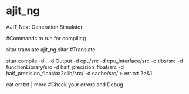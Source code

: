 # ajit_ng
AJIT Next Generation Simulator

#Commands to run for compiling

sitar translate ajit_ng.sitar #Translate

sitar compile -d . -d Output -d cpu/src -d cpu_interface/src -d tlbs/src -d functionLibrary/src -d half_precision_float/src -d half_precision_float/aa2clib/src/ -d cache/src/ >  err.txt 2>&1

cat err.txt | more #Check your errors and Debug
